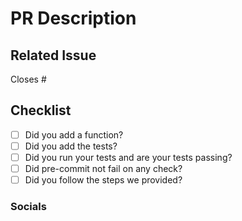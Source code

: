 
<!--
This template will help you to have a meaningful PR, please follow it and do not leave it blank.
-->

# PR Description

<!--
If there is no related issue, please add a short description about your PR.
-->

## Related Issue

<!--
Please use this format to link other issues with their numbers: Close #123
https://docs.github.com/en/issues/tracking-your-work-with-issues/linking-a-pull-request-to-an-issue#linking-a-pull-request-to-an-issue-using-a-keyword
-->

Closes #

## Checklist

- [ ] Did you add a function?
- [ ] Did you add the tests?
- [ ] Did you run your tests and are your tests passing?
- [ ] Did pre-commit not fail on any check?
- [ ] Did you follow the steps we provided?

<!--
Please mark your PR as a draft if you realise after the fact that your tests are not passing or
that your pre-commit check has some failures.

Here are some relevant resources regarding tests and pre-commit:

https://unify.ai/docs/ivy/overview/deep_dive/ivy_tests.html
https://unify.ai/docs/ivy/overview/deep_dive/formatting.html#pre-commit

-->

### Socials

<!--
If you have Twitter, please provide it here otherwise just ignore this.
-->
